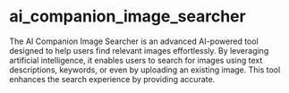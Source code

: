 # ai_companion_image_searcher
The AI Companion Image Searcher is an advanced AI-powered tool designed to help users find relevant images effortlessly. By leveraging artificial intelligence, it enables users to search for images using text descriptions, keywords, or even by uploading an existing image. This tool enhances the search experience by providing accurate.
